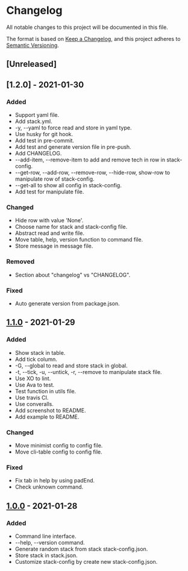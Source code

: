 # Changelog
All notable changes to this project will be documented in this file.

The format is based on [Keep a Changelog](https://keepachangelog.com/en/1.0.0/),
and this project adheres to [Semantic Versioning](https://semver.org/spec/v2.0.0.html).

## [Unreleased]

## [1.2.0] - 2021-01-30
### Added
- Support yaml file.
- Add stack.yml.
- -y, --yaml to force read and store in yaml type.
- Use husky for git hook.
- Add test in pre-commit.
- Add test and generate version file in pre-push.
- Add CHANGELOG.
- --add-item, --remove-item to add and remove tech in row in stack-config.
- --get-row, --add-row, --remove-row, --hide-row, show-row to manipulate row of stack-config.
- --get-all to show all config in stack-config.
- Add test for manipulate file.

### Changed
- Hide row with value 'None'.
- Choose name for stack and stack-config file.
- Abstract read and write file.
- Move table, help, version function to command file.
- Store message in message file.

### Removed
- Section about "changelog" vs "CHANGELOG".

### Fixed
- Auto generate version from package.json.

## [1.1.0] - 2021-01-29
### Added
- Show stack in table.
- Add tick column.
- -G, --global to read and store stack in global.
- -t, --tick, -u, --untick, -r, --remove to manipulate stack file.
- Use XO to lint.
- Use Ava to test.
- Test function in utils file.
- Use travis CI.
- Use converalls.
- Add screenshot to README.
- Add example to README.

### Changed
- Move minimist config to config file.
- Move cli-table config to config file.

### Fixed
- Fix tab in help by using padEnd.
- Check unknown command.

## [1.0.0] - 2021-01-28
### Added
- Command line interface.
- --help, --version command.
- Generate random stack from stack stack-config.json.
- Store stack in stack.json.
- Customize stack-config by create new stack-config.json.

[1.1.0]: https://github.com/Nguyen-Hoang-Nam/stack-idea/compare/v1.0.0...v1.1.0
[1.0.0]: https://github.com/Nguyen-Hoang-Nam/stack-idea/releases/tag/v1.0.0